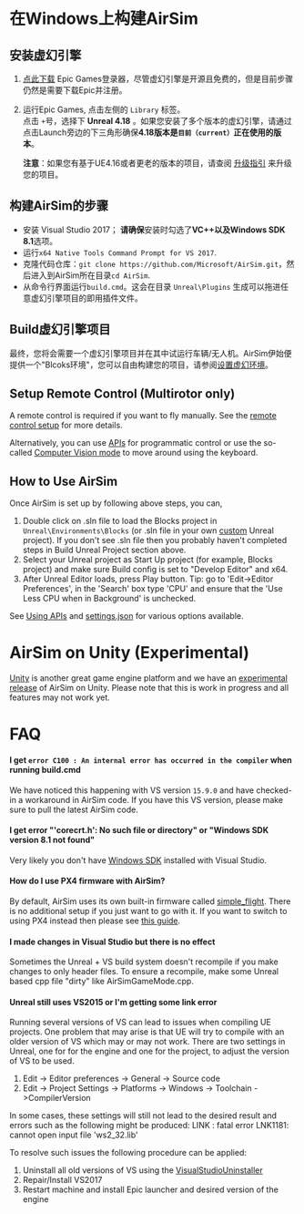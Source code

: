 # 在Windows上构建AirSim

## 安装虚幻引擎

1. [点此下载](https://www.unrealengine.com/download) Epic Games登录器，尽管虚幻引擎是开源且免费的，但是目前步骤仍然是需要下载Epic并注册。

2. 运行Epic Games, 点击左侧的 `Library` 标签。   
  点击 `+`号，选择下 **Unreal 4.18** 。如果您安装了多个版本的虚幻引擎，请通过点击Launch旁边的下三角形确保**4.18版本是`目前（current）`正在使用的版本**。

   **注意**：如果您有基于UE4.16或者更老的版本的项目，请查阅 [升级指引](unreal_upgrade.md) 来升级您的项目。

## 构建AirSim的步骤

* 安装 Visual Studio 2017；
  **请确保**安装时勾选了**VC++**以及**Windows SDK 8.1**选项。
* 运行`x64 Native Tools Command Prompt for VS 2017`. 
* 克隆代码仓库：`git clone https://github.com/Microsoft/AirSim.git`，然后进入到AirSim所在目录`cd AirSim`. 
* 从命令行界面运行`build.cmd`。这会在目录 `Unreal\Plugins` 生成可以拖进任意虚幻引擎项目的即用插件文件。

## Build虚幻引擎项目

最终，您将会需要一个虚幻引擎项目并在其中试运行车辆/无人机。AirSim伊始便提供一个"Blcoks环境"，您可以自由构建您的项目，请参阅[设置虚幻环境](unreal_proj.md)。

## Setup Remote Control (Multirotor only)

A remote control is required if you want to fly manually. See the [remote control setup](remote_control.md) for more details.

Alternatively, you can use [APIs](apis.md) for programmatic control or use the so-called [Computer Vision mode](image_apis.md) to move around using the keyboard.

## How to Use AirSim

Once AirSim is set up by following above steps, you can,

1. Double click on .sln file to load the Blocks project in `Unreal\Environments\Blocks` (or .sln file in your own [custom](unreal_custenv.md) Unreal project). If you don't see .sln file then you probably haven't completed steps in Build Unreal Project section above.
2. Select your Unreal project as Start Up project (for example, Blocks project) and make sure Build config is set to "Develop Editor" and x64.
3. After Unreal Editor loads, press Play button. Tip: go to 'Edit->Editor Preferences', in the 'Search' box type 'CPU' and ensure that the 'Use Less CPU when in Background' is unchecked.

See [Using APIs](apis.md) and [settings.json](settings.md) for various options available.

# AirSim on Unity (Experimental)
[Unity](https://unity3d.com/) is another great game engine platform and we have an [experimental release](https://github.com/Microsoft/AirSim/tree/master/Unity) of AirSim on Unity. Please note that this is work in progress and all features may not work yet. 

# FAQ
#### I get `error C100 : An internal error has occurred in the compiler` when running build.cmd
We have noticed this happening with VS version `15.9.0` and have checked-in a workaround in AirSim code. If you have this VS version, please make sure to pull the latest AirSim code.

#### I get error "'corecrt.h': No such file or directory" or "Windows SDK version 8.1 not found"
Very likely you don't have [Windows SDK](https://developercommunity.visualstudio.com/content/problem/3754/cant-compile-c-program-because-of-sdk-81cant-add-a.html) installed with Visual Studio. 

#### How do I use PX4 firmware with AirSim?
By default, AirSim uses its own built-in firmware called [simple_flight](simple_flight.md). There is no additional setup if you just want to go with it. If you want to switch to using PX4 instead then please see [this guide](px4_setup.md).

#### I made changes in Visual Studio but there is no effect

Sometimes the Unreal + VS build system doesn't recompile if you make changes to only header files. To ensure a recompile, make some Unreal based cpp file "dirty" like AirSimGameMode.cpp.

#### Unreal still uses VS2015 or I'm getting some link error
Running several versions of VS can lead to issues when compiling UE projects. One problem that may arise is that UE will try to compile with an older version of VS which may or may not work. There are two settings in Unreal, one for for the engine and one for the project, to adjust the version of VS to be used.
1. Edit -> Editor preferences -> General -> Source code
2. Edit -> Project Settings -> Platforms -> Windows -> Toolchain ->CompilerVersion

In some cases, these settings will still not lead to the desired result and errors such as the following might be produced: LINK : fatal error LNK1181: cannot open input file 'ws2_32.lib'

To resolve such issues the following procedure can be applied:
1. Uninstall all old versions of VS using the [VisualStudioUninstaller](https://github.com/Microsoft/VisualStudioUninstaller/releases)
2. Repair/Install VS2017
3. Restart machine and install Epic launcher and desired version of the engine